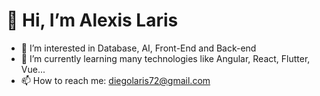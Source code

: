 # 👋 Hi, I’m Alexis Laris
- 👀 I’m interested in Database, AI, Front-End and Back-end
- 🌱 I’m currently learning many technologies like Angular, React, Flutter, Vue...
- 📫 How to reach me: diegolaris72@gmail.com 
